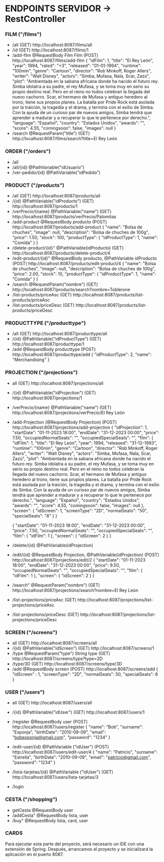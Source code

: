 # ENDPOINTS SERVIDOR -> RestController

### FILM ("/films")
- /all
    (GET) http://localhost:8087/films/all
- /id
    (GET) http://localhost:8087/films/1
- /add-film @RequestBody Film Film
    (POST) http://localhost:8087/films/add-film
    {
    "idFilm": 1,
    "title": "El Rey León",
    "year": 1994,
    "rated": "+3",
    "released": "01-01-1994",
    "runtime": "100min",
    "genre": "Cartoon",
    "director": "Rob Minkoff, Roger Allers",
    "writer": "Walt Disney",
    "actors": "Simba, Mufasa, Nala, Scar, Zazú",
    "plot": "Ambientada en la sabana africana donde ha nacido el futuro rey. Simba idolatra a su padre, el rey Mufasa, y se toma muy en serio su propio destino real. Pero en el reino no todos celebran la llegada del nuevo cachorro. Scar, el hermano de Mufasa y antiguo heredero al trono, tiene sus propios planes. La batalla por Pride Rock está asolada por la traición, la tragedia y el drama, y termina con el exilio de Simba. Con la ayuda de un curioso par de nuevos amigos, Simba tendrá que aprender a madurar y a recuperar lo que le pertenece por derecho.",
    "language": "Español",
    "country": "Estados Unidos",
    "awards": "",
    "score": 4.55,
    "comingsoon": false,
    "images": null
    }
- /search @RequestParam("title")
    (GET) http://localhost:8087/films/search?title=El Rey León


### ORDER ("/orders")
- /all
- /all/{id} @PathVariable("idUsuario") 
- /ver-pedido/{id} @PathVariable("idPedido")


### PRODUCT ("/products")
- /all
    (GET) http://localhost:8087/products/all
- /{id} @PathVariable("idProducto") 
    (GET) http://localhost:8087/products/1
- /verPrecio/{name} @PathVariable("name")
    (GET) http://localhost:8087/products/verPrecio/Palomitas
- /add-product @RequestBody producto
    (POST) http://localhost:8087/products/add-product
    {
        "name": "Bolsa de chuches",
        "image": null,
        "description": "Bolsa de chuches de 100g",
        "price": 1.50,
        "stock": 100,
        "productType": {
            "idProductType": 1,
            "name": "Comida"
        }
    }
- /delete-product/{id}" @PathVariable(idProducto)
    (GET) http://localhost:8087/products/delete-product/4
- /edit-product/{id}" @RequestBody producto, @PathVariable idProducto
    (POST) http://localhost:8087/products/edit-product/4
    {
        "name": "Bolsa de chuches",
        "image": null,
        "description": "Bolsa de chuches de 100g",
        "price": 2.00,
        "stock": 10,
        "productType": {
            "idProductType": 1,
            "name": "Comida"
        }
    }
- /search @RequestParam("nombre")
    (GET) http://localhost:8087/products/search?nombre=Toblerone
- /list-products/priceAsc
    (GET) http://localhost:8087/products/list-products/priceAsc
- /list-products/priceDesc
    (GET)  http://localhost:8087/products/list-products/priceDesc


### PRODUCTTYPE ("/producttype")
- /all
    (GET) http://localhost:8087/producttype/all
- /{id} @PathVariable("idProductType")
    (GET) http://localhost:8087/producttype/1
- /add @RequestBody producttype
    (POST) http://localhost:8087/producttype/add
    {
        "idProductType": 2,
        "name": "Merchandising"
    }


### PROJECTION ("/projections")
- all
    (GET) http://localhost:8087/projections/all
- /{id} @PathVariable("idProjection")
    (GET) http://localhost:8087/projections/1
- /verPrecio/{name} @PathVariable("name")
    (GET) http://localhost:8087/projections/verPrecio/El Rey León
- /add-Projection (@RequestBody Projection)
    (POST) http://localhost:8087/projections/add-projection
    {
        "idProjection": 1,
        "startDate": "01-11-2023 18:00",
        "endDate": "31-12-2023 00:00",
        "price": 7.50,
        "occupiedNormalSeats":  "",
        "occupiedSpecialSeats": "",
        "film": 
        {
            "idFilm": 1,
            "title": "El Rey León",
            "year": 1994,
            "released": "31-12-1993",
            "runtime": "100min",
            "genre": "Cartoon",
            "director": "Rob Minkoff, Roger Allers",
            "writer": "Walt Disney",
            "actors": "Simba, Mufasa, Nala, Scar, Zazú",
            "plot": "Ambientada en la sabana africana donde ha nacido el futuro rey. Simba idolatra a su padre, el rey Mufasa, y se toma muy en serio su propio destino real. Pero en el reino no todos celebran la llegada del nuevo cachorro. Scar, el hermano de Mufasa y antiguo heredero al trono, tiene sus propios planes. La batalla por Pride Rock está asolada por la traición, la tragedia y el drama, y termina con el exilio de Simba. Con la ayuda de un curioso par de nuevos amigos, Simba tendrá que aprender a madurar y a recuperar lo que le pertenece por derecho.",
            "language": "Español",
            "country": "Estados Unidos",
            "awards": "",
            "score": 4.55,
            "comingsoon": false,
            "images": null
        },
        "screen":
        {
        "idScreen": 1,
        "screenType": "2D",
        "normalSeats": "50",
        "specialSeats": "8"
        }
    }

    {
        "startDate": "01-11-2023 18:00",
        "endDate": "31-12-2023 00:00",
        "price": 7.50,
        "occupiedNormalSeats":  "",
        "occupiedSpecialSeats": "",
        "film": 
        {
            "idFilm": 1
        },
        "screen":
        {
        "idScreen": 2
        }
    }
- /delete/{id} @PathVariable(idProjection)
- /edit/{id} @RequestBody Projection, @PathVariable(idProjection)
    (POST) http://localhost:8087/projections/edit/2
    {
        "startDate": "01-11-2023 18:00",
        "endDate": "31-12-2023 00:00",
        "price": 9.50,
        "occupiedNormalSeats":  "",
        "occupiedSpecialSeats": "",
        "film": 
        {
            "idFilm": 1
        },
        "screen":
        {
        "idScreen": 2
        }
    }
- /search" @RequestParam("nombre")
    (GET) http://localhost:8087/projections/search?nombre=El Rey León
- /list-projections/priceAsc
    (GET) http://localhost:8087/projections/list-projections/priceAsc
- /list-projections/priceDesc
    (GET) http://localhost:8087/projections/list-projections/priceDesc


### SCREEN ("/screens")
- all
    (GET) http://localhost:8087/screens/all
- /{id} @PathVariable("idScreen")
    (GET) http://localhost:8087/screens/1
- /type @RequestParam("type") String type
    (GET) http://localhost:8087/screens/type?type=2D
- /type/3D
    (GET) http://localhost:8087/screens/type/3D
- /add @RequestBody screen
    (POST) http://localhost:8087/screens/add
    {
    "idScreen" : 1,
    "screenType": "2D",
    "normalSeats": 50,
    "specialSeats": 8
    }

### USER ("/users")
- all
    (GET) http://localhost:8087/users/all
- /{id} @PathVariable("idUser")
    (GET) http://localhost:8087/users/1
- /register @RequestBody user
    (POST) http://localhost:8087/users/register
    {
    "name": "Bob",
    "surname": "Esponja",
    "birthDate": "2010-09-09",
    "email": "bobesponja@gmail.com",
    "password": "1234"
    }
- /edit-user/{id} @PathVariable ("idUser")
    (POST) http://localhost:8087/users/edit-user/4
    {
        "name": "Patricio",
        "surname": "Estrella",
        "birthDate": "2010-09-09",
        "email": "patricio@gmail.com",
        "password": "1234"
    }

- /lista-tarjetas/{id} @PathVariable ("idUser")
    (GET) http://localhost:8087/users/lista-tarjetas/3
- /login


### CESTA ("/shopping")
- getCesta @RequestBody user
- /addCesta" @RequestBody lista, user
- /buy" @RequestBody lista, card, user


### CARDS
Para ejecutar esta parte del proyecto, será necesario un IDE con una extensión de Spring.
Después, arrancamos el proyecto y se inicializará la aplicación en el puerto 8087.